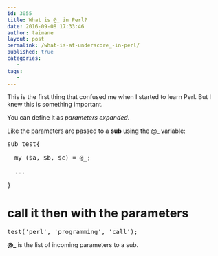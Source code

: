 ```yaml
---
id: 3055
title: What is @_ in Perl?
date: 2016-09-08 17:33:46
author: taimane
layout: post
permalink: /what-is-at-underscore_-in-perl/
published: true
categories:
   -
tags:
   -
---
```

This is the first thing that confused me when I started to learn Perl. But I knew this is something important.

You can define it as <em>parameters expanded</em>.
Like the parameters are passed to a <strong>sub</strong> using the @_ variable:
<pre>sub test{
  my ($a, $b, $c) = @_;
  ...
}</pre>
# call it then with the parameters
<pre>test('perl', 'programming', 'call');</pre>
<strong>@_</strong> is the list of incoming parameters to a sub.  

